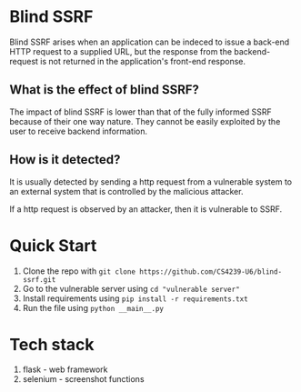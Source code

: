 # Blind SSRF

Blind SSRF arises when an application can be indeced to issue a back-end HTTP request to a supplied URL, but the response from the backend-request is not returned in the application's front-end response.

## What is the effect of blind SSRF?

The impact of blind SSRF is lower than that of the fully informed SSRF because of their one way nature. They cannot be easily exploited by the user to receive backend information.

## How is it detected?

It is usually detected by sending a http request from a vulnerable system to an external system that is controlled by the malicious attacker.

If a http request is observed by an attacker, then it is vulnerable to SSRF.


# Quick Start
1. Clone the repo with `git clone https://github.com/CS4239-U6/blind-ssrf.git`
2. Go to the vulnerable server using `cd "vulnerable server"`
3. Install requirements using `pip install -r requirements.txt`
4. Run the file using `python __main__.py`


# Tech stack
1. flask - web framework
2. selenium - screenshot functions